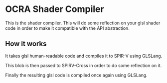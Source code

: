 
# OCRA Shader Compiler
This is the shader compiler. This will do some reflection on your glsl shader code in order to make it compatible with the API abstraction.

## How it works
It takes glsl human-readable code and compiles it to SPIR-V using GLSLang.

This blob is then passed to SPIRV-Cross in order to do some reflection on it.

Finally the resulting glsl code is compiled once again using GLSLang.